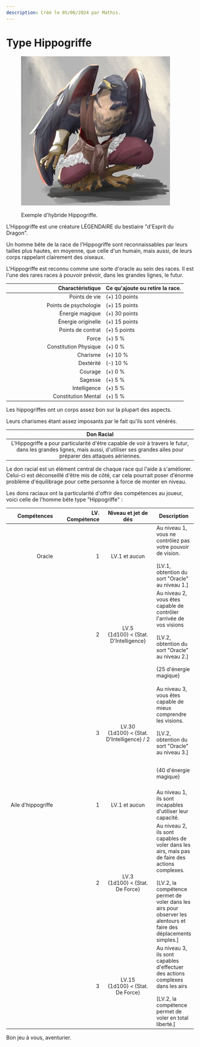 ```yaml
---
description: Créé le 05/06/2024 par Mathis.
---
```


# Type Hippogriffe

<figure><img src="../../../../../.gitbook/assets/ab2da8c9473999338887a3d5dec8ec7e.jpg" alt=""><figcaption><p>Exemple d'hybride Hippogriffe.</p></figcaption></figure>

L'Hippogriffe est une créature LÉGENDAIRE du bestiaire "d'Esprit du Dragon".

Un homme bête de la race de l'Hippogriffe sont reconnaissables par leurs tailles plus hautes, en moyenne, que celle d'un humain, mais aussi, de leurs corps rappelant clairement des oiseaux.

L'Hippogriffe est reconnu comme une sorte d'oracle au sein des races. Il est l'une des rares races à pouvoir prévoir, dans les grandes lignes, le futur.

<table><thead><tr><th width="247" align="right">Charactéristique</th><th>Ce qu'ajoute ou retire la race.</th></tr></thead><tbody><tr><td align="right">Points de vie</td><td>(+) 10 points</td></tr><tr><td align="right">Points de psychologie</td><td>(+) 15 points</td></tr><tr><td align="right">Énergie magique</td><td>(+) 30 points</td></tr><tr><td align="right">Énergie originelle</td><td>(+) 15 points</td></tr><tr><td align="right">Points de contrat</td><td>(+) 5 points</td></tr><tr><td align="right">Force</td><td>(+) 5 %</td></tr><tr><td align="right">Constitution Physique</td><td>(+) 0 %</td></tr><tr><td align="right">Charisme</td><td>(+) 10 %</td></tr><tr><td align="right">Dextérité</td><td>(-) 10 %</td></tr><tr><td align="right">Courage</td><td>(+) 0 %</td></tr><tr><td align="right">Sagesse</td><td>(+) 5 %</td></tr><tr><td align="right">Intelligence</td><td>(+) 5 %</td></tr><tr><td align="right">Constitution Mental</td><td>(+) 5 %</td></tr></tbody></table>

Les hippogriffes ont un corps assez bon sur la plupart des aspects.

Leurs charismes étant assez imposants par le fait qu'ils sont vénérés.

|                                                                                       Don Racial                                                                                      |
| :-----------------------------------------------------------------------------------------------------------------------------------------------------------------------------------: |
| L'Hippogriffe a pour particularité d'être capable de voir à travers le futur, dans les grandes lignes, mais aussi, d'utiliser ses grandes ailes pour préparer des attaques aériennes. |

Le don racial est un élément central de chaque race qui l'aide à s'améliorer. Celui-ci est déconseillé d'être mis de côté, car cela pourrait poser d'énorme problème d'équilibrage pour cette personne à force de monter en niveau.

Les dons raciaux ont la particularité d'offrir des compétences au joueur, voici celle de l'homme bête type "Hippogriffe" :

<table><thead><tr><th width="160" align="right">Compétences</th><th width="153" align="right">LV. Compétence</th><th width="179" align="center">Niveau et jet de dés</th><th>Description</th></tr></thead><tbody><tr><td align="right">Oracle</td><td align="right">1</td><td align="center">LV.1 et aucun</td><td>Au niveau 1, vous ne contrôlez pas votre pouvoir de vision.<br><br>[LV.1, obtention du sort "Oracle" au niveau 1.]</td></tr><tr><td align="right"></td><td align="right">2</td><td align="center">LV.5<br>{1d100} &#x3C; {Stat. D'Intelligence}</td><td>Au niveau 2, vous êtes capable de contrôler l'arrivée de vos visions<br><br>[LV.2, obtention du sort "Oracle" au niveau 2.]<br><br>{25 d'énergie magique}</td></tr><tr><td align="right"></td><td align="right">3</td><td align="center">LV.30<br>{1d100} &#x3C; {Stat. D'Intelligence} / 2</td><td><p>Au niveau 3, vous êtes capable de mieux comprendre les visions.<br><br>[LV.2, obtention du sort "Oracle" au niveau 3.]</p><p><br>{40 d'énergie magique}</p></td></tr><tr><td align="right"></td><td align="right"></td><td align="center"></td><td></td></tr><tr><td align="right">Aile d'hippogriffe</td><td align="right">1</td><td align="center">LV.1 et aucun</td><td>Au niveau 1, ils sont incapables d'utiliser leur capacité.</td></tr><tr><td align="right"></td><td align="right">2</td><td align="center">LV.3<br>{1d100} &#x3C; {Stat. De Force}</td><td>Au niveau 2, ils sont capables de voler dans les airs, mais pas de faire des actions complexes.<br><br>[LV.2, la compétence permet de voler dans les airs pour observer les alentours et faire des déplacements simples.]</td></tr><tr><td align="right"></td><td align="right">3</td><td align="center">LV.15<br>{1d100} &#x3C; {Stat. De Force}</td><td>Au niveau 3, ils sont capables d'effectuer des actions complexes dans les airs<br><br>[LV.2, la compétence permet de voler en total liberté.]</td></tr></tbody></table>



Bon jeu à vous, aventurier.
